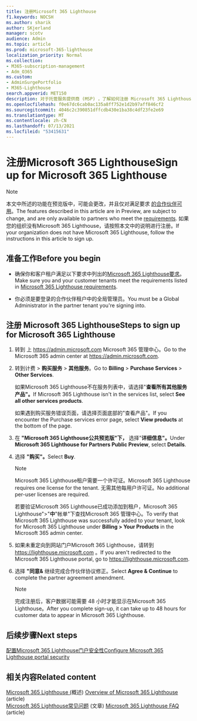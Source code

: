 ```yaml
---
title: 注册Microsoft 365 Lighthouse
f1.keywords: NOCSH
ms.author: sharik
author: SKjerland
manager: scotv
audience: Admin
ms.topic: article
ms.prod: microsoft-365-lighthouse
localization_priority: Normal
ms.collection:
- M365-subscription-management
- Adm_O365
ms.custom:
- AdminSurgePortfolio
- M365-Lighthouse
search.appverid: MET150
description: 对于托管服务提供商 (MSP) ，了解如何注册 Microsoft 365 Lighthouse。
ms.openlocfilehash: f0e67dc6cab0ac135a8ff752e1d2b97aff846cf2
ms.sourcegitcommit: 4046c2c390851dffcdb430e1ba38c4df23fe2e69
ms.translationtype: MT
ms.contentlocale: zh-CN
ms.lasthandoff: 07/13/2021
ms.locfileid: "53415631"
---
```

# <a name="sign-up-for-microsoft-365-lighthouse"></a><span data-ttu-id="dff94-103">注册Microsoft 365 Lighthouse</span><span class="sxs-lookup"><span data-stu-id="dff94-103">Sign up for Microsoft 365 Lighthouse</span></span>

> [!NOTE]
> <span data-ttu-id="dff94-104">本文中所述的功能在预览版中，可能会更改，并且仅对满足要求 [的合作伙伴可用](m365-lighthouse-requirements.md)。</span><span class="sxs-lookup"><span data-stu-id="dff94-104">The features described in this article are in Preview, are subject to change, and are only available to partners who meet the [requirements](m365-lighthouse-requirements.md).</span></span> <span data-ttu-id="dff94-105">如果您的组织没有Microsoft 365 Lighthouse，请按照本文中的说明进行注册。</span><span class="sxs-lookup"><span data-stu-id="dff94-105">If your organization does not have Microsoft 365 Lighthouse, follow the instructions in this article to sign up.</span></span>

## <a name="before-you-begin"></a><span data-ttu-id="dff94-106">准备工作</span><span class="sxs-lookup"><span data-stu-id="dff94-106">Before you begin</span></span>

- <span data-ttu-id="dff94-107">确保你和客户租户满足以下要求中列出的[Microsoft 365 Lighthouse要求](m365-lighthouse-requirements.md)。</span><span class="sxs-lookup"><span data-stu-id="dff94-107">Make sure you and your customer tenants meet the requirements listed in [Microsoft 365 Lighthouse requirements](m365-lighthouse-requirements.md).</span></span>

- <span data-ttu-id="dff94-108">你必须是要登录的合作伙伴租户中的全局管理员。</span><span class="sxs-lookup"><span data-stu-id="dff94-108">You must be a Global Administrator in the partner tenant you're signing into.</span></span>

## <a name="steps-to-sign-up-for-microsoft-365-lighthouse"></a><span data-ttu-id="dff94-109">注册 Microsoft 365 Lighthouse</span><span class="sxs-lookup"><span data-stu-id="dff94-109">Steps to sign up for Microsoft 365 Lighthouse</span></span>

1. <span data-ttu-id="dff94-110">转到 上 <a href="https://go.microsoft.com/fwlink/p/?linkid=2024339" target="_blank">https://admin.microsoft.com</a> Microsoft 365 管理中心。</span><span class="sxs-lookup"><span data-stu-id="dff94-110">Go to the Microsoft 365 admin center at <a href="https://go.microsoft.com/fwlink/p/?linkid=2024339" target="_blank">https://admin.microsoft.com</a>.</span></span> 

1. <span data-ttu-id="dff94-111">转到计费  >  **购买服务**  >  **其他服务**。</span><span class="sxs-lookup"><span data-stu-id="dff94-111">Go to **Billing** > **Purchase Services** > **Other Services**.</span></span>

    <span data-ttu-id="dff94-112">如果Microsoft 365 Lighthouse不在服务列表中，请选择"**查看所有其他服务产品"。**</span><span class="sxs-lookup"><span data-stu-id="dff94-112">If Microsoft 365 Lighthouse isn't in the services list, select **See all other services products**.</span></span>

    <span data-ttu-id="dff94-113">如果遇到购买服务错误页面，请选择页面底部的"查看产品"。</span><span class="sxs-lookup"><span data-stu-id="dff94-113">If you encounter the Purchase services error page, select **View products** at the bottom of the page.</span></span>

1. <span data-ttu-id="dff94-114">在 **"Microsoft 365 Lighthouse公共预览版"下，** 选择"**详细信息"。**</span><span class="sxs-lookup"><span data-stu-id="dff94-114">Under **Microsoft 365 Lighthouse for Partners Public Preview**, select **Details**.</span></span> 

1. <span data-ttu-id="dff94-115">选择 **"购买"。**</span><span class="sxs-lookup"><span data-stu-id="dff94-115">Select **Buy**.</span></span>

    > [!NOTE]
    > <span data-ttu-id="dff94-116">Microsoft 365 Lighthouse租户需要一个许可证。</span><span class="sxs-lookup"><span data-stu-id="dff94-116">Microsoft 365 Lighthouse requires one license for the tenant.</span></span> <span data-ttu-id="dff94-117">无需其他每用户许可证。</span><span class="sxs-lookup"><span data-stu-id="dff94-117">No additional per-user licenses are required.</span></span> 

    <span data-ttu-id="dff94-118">若要验证Microsoft 365 Lighthouse已成功添加到租户，Microsoft 365 Lighthouse">"**中**"帐单"下查找Microsoft 365 管理中心。</span><span class="sxs-lookup"><span data-stu-id="dff94-118">To verify that Microsoft 365 Lighthouse was successfully added to your tenant, look for Microsoft 365 Lighthouse under **Billing > Your Products** in the Microsoft 365 admin center.</span></span>

1. <span data-ttu-id="dff94-119">如果未重定向到网站门户Microsoft 365 Lighthouse，请转到 <a href="https://lighthouse.microsoft.com" target="_blank">https://lighthouse.microsoft.com</a> 。</span><span class="sxs-lookup"><span data-stu-id="dff94-119">If you aren't redirected to the Microsoft 365 Lighthouse portal, go to <a href="https://lighthouse.microsoft.com" target="_blank">https://lighthouse.microsoft.com</a>.</span></span>

1. <span data-ttu-id="dff94-120">选择 **"同意&** 继续完成合作伙伴协议修正。</span><span class="sxs-lookup"><span data-stu-id="dff94-120">Select **Agree & Continue** to complete the partner agreement amendment.</span></span>

    > [!NOTE]
    > <span data-ttu-id="dff94-121">完成注册后，客户数据可能需要 48 小时才能显示在Microsoft 365 Lighthouse。</span><span class="sxs-lookup"><span data-stu-id="dff94-121">After you complete sign-up, it can take up to 48 hours for customer data to appear in Microsoft 365 Lighthouse.</span></span>

## <a name="next-steps"></a><span data-ttu-id="dff94-122">后续步骤</span><span class="sxs-lookup"><span data-stu-id="dff94-122">Next steps</span></span>

[<span data-ttu-id="dff94-123">配置Microsoft 365 Lighthouse门户安全性</span><span class="sxs-lookup"><span data-stu-id="dff94-123">Configure Microsoft 365 Lighthouse portal security</span></span>](m365-lighthouse-configure-portal-security.md) 

## <a name="related-content"></a><span data-ttu-id="dff94-124">相关内容</span><span class="sxs-lookup"><span data-stu-id="dff94-124">Related content</span></span>

<span data-ttu-id="dff94-125">[Microsoft 365 Lighthouse (](m365-lighthouse-overview.md)概述) </span><span class="sxs-lookup"><span data-stu-id="dff94-125">[Overview of Microsoft 365 Lighthouse](m365-lighthouse-overview.md) (article)</span></span>\
<span data-ttu-id="dff94-126">[Microsoft 365 Lighthouse常见问题](m365-lighthouse-faq.yml) (文章) </span><span class="sxs-lookup"><span data-stu-id="dff94-126">[Microsoft 365 Lighthouse FAQ](m365-lighthouse-faq.yml) (article)</span></span>